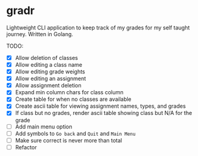 # gradr

Lightweight CLI application to keep track of my grades for my self taught journey. Written in Golang.

TODO:

- [x] Allow deletion of classes
- [x] Allow editing a class name
- [x] Allow editing grade weights
- [x] Allow editing an assignment
- [x] Allow assignment deletion
- [x] Expand min column chars for class column
- [x] Create table for when no classes are available
- [x] Create ascii table for viewing assignment names, types, and grades
- [x] If class but no grades, render ascii table showing class but N/A for the grade
- [ ] Add main menu option
- [ ] Add symbols to `Go back` and `Quit` and `Main Menu`
- [ ] Make sure correct is never more than total
- [ ] Refactor
